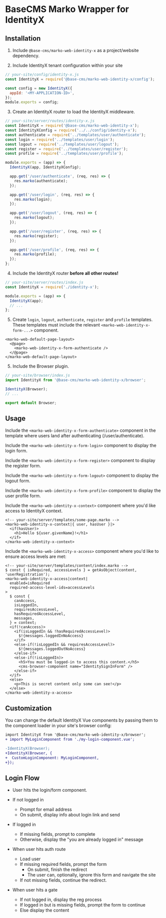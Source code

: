 # BaseCMS Marko Wrapper for IdentityX

## Installation

1. Include `@base-cms/marko-web-identity-x` as a project/website dependency.

2. Include IdentityX tenant configuration within your site
```js
// your-site/config/identity-x.js
const IdentityX = require('@base-cms/marko-web-identity-x/config');

const config = new IdentityX({
  appId: '<MY-APPLICATION-ID>',
});
module.exports = config;
```

3. Create an IdentityX router to load the IdentityX middleware.
```js
// your-site/server/routes/identity-x.js
const IdentityX = require('@base-cms/marko-web-identity-x');
const IdentityXConfig = require('../../config/identity-x');
const authenticate = require('../templates/user/authenticate');
const login = require('../templates/user/login');
const logout = require('../templates/user/logout');
const register = require('../templates/user/register');
const profile = require('../templates/user/profile');

module.exports = (app) => {
  IdentityX(app, IdentityXConfig);

  app.get('/user/authenticate', (req, res) => {
    res.marko(authenticate);
  });

  app.get('/user/login', (req, res) => {
    res.marko(login);
  });

  app.get('/user/logout', (req, res) => {
    res.marko(logout);
  });

  app.get('/user/register', (req, res) => {
    res.marko(register);
  });

  app.get('/user/profile', (req, res) => {
    res.marko(profile);
  });
};
```

4. Include the IdentityX router **before all other routes!**
```js
// your-site/server/routes/index.js
const IdentityX = require('./identity-x');

module.exports = (app) => {
  IdentityX(app);
  // ...
};
```

5. Create `login`, `logout`, `authenticate`, `register` and `profile` templates. These templates must include the relevant `<marko-web-identity-x-form-...>` component.
```marko
<marko-web-default-page-layout>
  <@page>
    <marko-web-identity-x-form-authenticate />
  </@page>
</marko-web-default-page-layout>
```

5. Include the Browser plugin.
```js
// your-site/browser/index.js
import IdentityX from '@base-cms/marko-web-identity-x/browser';

IdentityX(Browser);
// ...

export default Browser;
```

## Usage

Include the `<marko-web-identity-x-form-authenticate>` component in the template where users land after authenticating (/user/authenticate).

Include the `<marko-web-identity-x-form-login>` component to display the login form.

Include the `<marko-web-identity-x-form-register>` component to display the register form.

Include the `<marko-web-identity-x-form-logout>` component to display the logout form.

Include the `<marko-web-identity-x-form-profile>` component to display the user profile form.

Include the `<marko-web-identity-x-context>` component where you'd like access to IdentityX context.
```marko
<!-- your-site/server/templates/some-page.marko -->
<marko-web-identity-x-context|{ user, hasUser }|>
  <if(hasUser)>
    <h1>Hello ${user.givenName}!</h1>
  </if>
</marko-web-identity-x-context>
```

Include the `<marko-web-identity-x-access>` component where you'd like to ensure access levels are met:
```marko
<!-- your-site/server/templates/content/index.marko -->
$ const { isRequired, accessLevels } = getAsObject(content, 'userRegistration');
<marko-web-identity-x-access|context|
  enabled=isRequired
  required-access-level-ids=accessLevels
>
  $ const {
    canAccess,
    isLoggedIn,
    requiresAccessLevel,
    hasRequiredAccessLevel,
    messages,
  } = context;
  <if(!canAccess)>
    <if(isLoggedIn && !hasRequiredAccessLevel)>
      $!{messages.loggedInNoAccess}
    </if>
    <else-if(!isLoggedIn && requiresAccessLevel)>
      $!{messages.loggedOutNoAccess}
    </else-if>
    <else-if(!isLoggedIn)>
      <h5>You must be logged-in to access this content.</h5>
      <cms-browser-component name="IdentitySignInForm" />
    </else-if>
  </if>
  <else>
    <p>This is secret content only some can see!</p>
  </else>
</marko-web-identity-x-access>
```

## Customization

You can change the default IdentityX Vue components by passing them to the component loader in your site's browser config:
```diff
import IdentityX from '@base-cms/marko-web-identity-x/browser';
+ import MyLoginComponent from './my-login-component.vue';

-IdentityX(Browser);
+IdentityX(Browser, {
+  CustomLoginComponent: MyLoginComponent,
+});
```

## Login Flow

- User hits the login/form component.
- If not logged in
  - Prompt for email address
  - On submit, display info about login link and send
- If logged in
  - If missing fields, prompt to complete
  - Otherwise, display the "you are already logged in" message

- When user hits auth route
  - Load user
  - If missing required fields, prompt the form
    - On submit, finish the redirect
    - The user can, optionally, ignore this form and navigate the site
  - If not missing fields, continue the redirect.

- When user hits a gate
  - If not logged in, display the reg process
  - If logged in but is missing fields, prompt the form to continue
  - Else display the content

